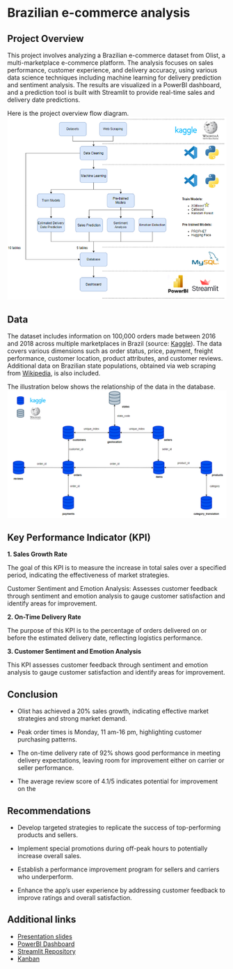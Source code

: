 # Brazilian e-commerce analysis

## Project Overview
This project involves analyzing a Brazilian e-commerce dataset from Olist, a multi-marketplace e-commerce platform. The analysis focuses on sales performance, customer experience, and delivery accuracy, using various data science techniques including machine learning for delivery prediction and sentiment analysis. The results are visualized in a PowerBI dashboard, and a prediction tool is built with Streamlit to provide real-time sales and delivery date predictions. 

Here is the project overview flow diagram. <br>
![Project Overview](/resources/charts/project_flow_diagram.png)

## Data
The dataset includes information on 100,000 orders made between 2016 and 2018 across multiple marketplaces in Brazil (source: [Kaggle](https://www.kaggle.com/datasets/olistbr/brazilian-ecommerce)). The data covers various dimensions such as order status, price, payment, freight performance, customer location, product attributes, and customer reviews. Additional data on Brazilian state populations, obtained via web scraping from [Wikipedia](https://en.wikipedia.org/wiki/Federative_units_of_Brazil), is also included.

The illustration below shows the relationship of the data in the database. <br>
![Database Overview](/resources/charts/database_overview.png)


## Key Performance Indicator (KPI) 
**1. Sales Growth Rate** <br>

The goal of this KPI is to measure the increase in total sales over a specified period, indicating the effectiveness of market strategies.

Customer Sentiment and Emotion Analysis: Assesses customer feedback through sentiment and emotion analysis to gauge customer satisfaction and identify areas for improvement.


**2. On-Time Delivery Rate** <br>

The purpose of this KPI is to the percentage of orders delivered on or before the estimated delivery date, reflecting logistics performance.


**3. Customer Sentiment and Emotion Analysis** <br>

This KPI assesses customer feedback through sentiment and emotion analysis to gauge customer satisfaction and identify areas for improvement.


## Conclusion
- Olist has achieved a 20% sales growth, indicating effective market strategies and strong market demand.
  
- Peak order times is Monday, 11 am-16 pm, highlighting customer purchasing patterns.
  
- The on-time delivery rate of 92% shows good performance in meeting delivery expectations, leaving room for improvement either on carrier or seller performance.
  
- The average review score of 4.1/5 indicates potential for improvement on the

## Recommendations
- Develop targeted strategies to replicate the success of top-performing products and sellers.
  
- Implement special promotions during off-peak hours to potentially increase overall sales.
  
- Establish a performance improvement program for sellers and carriers who underperform.
  
- Enhance the app’s user experience by addressing customer feedback to improve ratings and overall satisfaction.

## Additional links
- [Presentation slides](https://docs.google.com/presentation/d/1bc8dZVfOTsr_bVjOY3AXwJCtHIMQDww6qgk1fFb-QGA/edit#slide=id.g2f54d952ab1_0_700)
- [PowerBI Dashboard](resources/PowerBI_dashboard/e-commerce_dashboard)
- [Streamlit Repository](https://github.com/RosaEvasari/e-commerce-streamlit)
- [Kanban](https://trello.com/b/MCTPibpJ/project-management-of-final-project)
